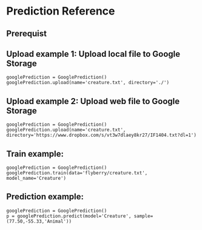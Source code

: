 # Prediction Reference

## Prerequist

## Upload example 1: Upload local file to Google Storage

    googlePrediction = GooglePrediction()
    googlePrediction.upload(name='creature.txt', directory='./')
    
## Upload example 2: Upload web file to Google Storage

    googlePrediction = GooglePrediction()
    googlePrediction.upload(name='creature.txt', directory='https://www.dropbox.com/s/vt3w7dlaey8kr27/IF1404.txt?dl=1')

## Train example:

    googlePrediction = GooglePrediction()
    googlePrediction.train(data='flyberry/creature.txt', model_name='Creature')

## Prediction example: 

    googlePrediction = GooglePrediction()
    p = googlePrediction.predict(model='Creature', sample=(77.50,-55.33,'Animal'))